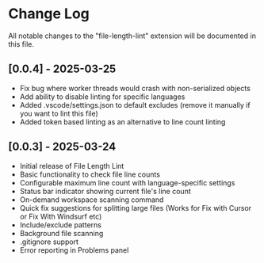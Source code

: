 # Change Log

All notable changes to the "file-length-lint" extension will be documented in this file.

## [0.0.4] - 2025-03-25

- Fix bug where worker threads would crash with non-serialized objects
- Add ability to disable linting for specific languages
- Added .vscode/settings.json to default excludes (remove it manually if you want to lint this file)
- Added token based linting as an alternative to line count linting


## [0.0.3] - 2025-03-24

- Initial release of File Length Lint
- Basic functionality to check file line counts
- Configurable maximum line count with language-specific settings
- Status bar indicator showing current file's line count
- On-demand workspace scanning command
- Quick fix suggestions for splitting large files (Works for Fix with Cursor or Fix With Windsurf etc)
- Include/exclude patterns
- Background file scanning
- .gitignore support
- Error reporting in Problems panel